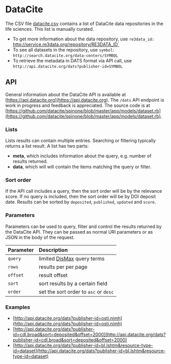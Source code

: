 # DataCite

The CSV file [datacite.csv](https://github.com/biocaddie/data-pipeline/blob/master/datacite.csv) contains a list of DataCite data repositories in the life sciences. This list is manually curated.

* To get more information about the data repository, use `re3data_id: `http://service.re3data.org/repository/RE3DATA_ID`
* To see all datasets in the repository, use `symbol`: `http://search.datacite.org/data-centers/SYMBOL`
* To retrieve the metadata in DATS format via API call, use `http://api.datacite.org/dats?publisher-id=SYMBOL`

## API

General information about the DataCite API is available at [https://api.datacite.org](https://api.datacite.org). The `/dats` API endpoint is work in progress and feedback is appreciated. The source code is at [https://github.com/datacite/spinone/blob/master/app/models/dataset.rb](https://github.com/datacite/spinone/blob/master/app/models/dataset.rb).

### Lists

Lists results can contain multiple entries. Searching or filtering typically returns a list result. A list has two parts:

* **meta**, which includes information about the query, e.g. number of results returned.
* **data**, which will will contain the items matching the query or filter.

### Sort order

If the API call includes a query, then the sort order will be by the relevance score. If no query is included, then the sort order will be by DOI deposit date. Results can be sorted by `deposited`, `published`, `updated` and `score`.

### Parameters

Parameters can be used to query, filter and control the results returned by the DataCite API. They can be passed as normal URI parameters or as JSON in the body of the request.

| Parameter                    | Description                 |
|:-----------------------------|:----------------------------|
| `query`                      | limited [DisMax](https://wiki.apache.org/solr/DisMax) query terms |
| `rows`                       | results per per page |
| `offset`                     | result offset |
| `sort`                       | sort results by a certain field |
| `order`                      | set the sort order to `asc` or `desc` |

### Examples

* [http://api.datacite.org/dats?publisher-id=osti.nimh](http://api.datacite.org/dats?publisher-id=osti.nimh)
* [http://api.datacite.org/dats?publisher-id=cdl.broad&sort=deposited&offset=2000](http://api.datacite.org/dats?publisher-id=cdl.broad&sort=deposited&offset=2000)
* [http://api.datacite.org/dats?publisher-id=bl.lshtm&resource-type-id=dataset](http://api.datacite.org/dats?publisher-id=bl.lshtm&resource-type-id=dataset)



